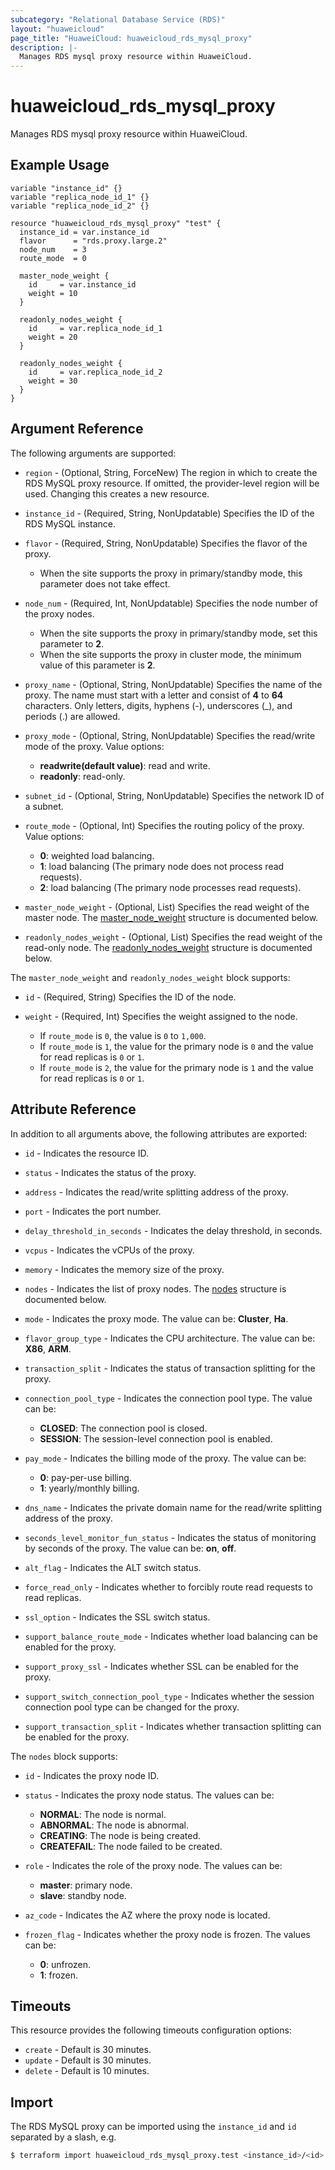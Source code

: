 ```yaml
---
subcategory: "Relational Database Service (RDS)"
layout: "huaweicloud"
page_title: "HuaweiCloud: huaweicloud_rds_mysql_proxy"
description: |-
  Manages RDS mysql proxy resource within HuaweiCloud.
---
```


# huaweicloud_rds_mysql_proxy

Manages RDS mysql proxy resource within HuaweiCloud.

## Example Usage

```hcl
variable "instance_id" {}
variable "replica_node_id_1" {}
variable "replica_node_id_2" {}

resource "huaweicloud_rds_mysql_proxy" "test" {
  instance_id = var.instance_id
  flavor      = "rds.proxy.large.2"
  node_num    = 3
  route_mode  = 0

  master_node_weight {
    id     = var.instance_id
    weight = 10
  }

  readonly_nodes_weight {
    id     = var.replica_node_id_1
    weight = 20
  }

  readonly_nodes_weight {
    id     = var.replica_node_id_2
    weight = 30
  }
}
```

## Argument Reference

The following arguments are supported:

* `region` - (Optional, String, ForceNew) The region in which to create the RDS MySQL proxy resource. If omitted,
  the provider-level region will be used. Changing this creates a new resource.

* `instance_id` - (Required, String, NonUpdatable) Specifies the ID of the RDS MySQL instance.

* `flavor` - (Required, String, NonUpdatable) Specifies the flavor of the proxy.
  + When the site supports the proxy in primary/standby mode, this parameter does not take effect.

* `node_num` - (Required, Int, NonUpdatable) Specifies the node number of the proxy nodes.
  + When the site supports the proxy in primary/standby mode, set this parameter to **2**.
  + When the site supports the proxy in cluster mode, the minimum value of this parameter is **2**.

* `proxy_name` - (Optional, String, NonUpdatable) Specifies the name of the proxy. The name must start with a letter and
  consist of **4** to **64** characters. Only letters, digits, hyphens (-), underscores (_), and periods (.) are allowed.

* `proxy_mode` - (Optional, String, NonUpdatable) Specifies the read/write mode of the proxy. Value options:
  + **readwrite(default value)**: read and write.
  + **readonly**: read-only.

* `subnet_id` - (Optional, String, NonUpdatable) Specifies the network ID of a subnet.

* `route_mode` - (Optional, Int) Specifies the routing policy of the proxy. Value options:
  + **0**: weighted load balancing.
  + **1**: load balancing (The primary node does not process read requests).
  + **2**: load balancing (The primary node processes read requests).

* `master_node_weight` - (Optional, List) Specifies the read weight of the master node.
  The [master_node_weight](#node_weight_struct) structure is documented below.

* `readonly_nodes_weight` - (Optional, List) Specifies the read weight of the read-only node.
  The [readonly_nodes_weight](#node_weight_struct) structure is documented below.

<a name="node_weight_struct"></a>
The `master_node_weight` and `readonly_nodes_weight` block supports:

* `id` - (Required, String) Specifies the ID of the node.

* `weight` - (Required, Int) Specifies the weight assigned to the node.
  + If `route_mode` is `0`, the value is `0` to `1,000`.
  + If `route_mode` is `1`, the value for the primary node is `0` and the value for read replicas is `0` or `1`.
  + If `route_mode` is `2`, the value for the primary node is `1` and the value for read replicas is `0` or `1`.

## Attribute Reference

In addition to all arguments above, the following attributes are exported:

* `id` - Indicates the resource ID.

* `status` - Indicates the status of the proxy.

* `address` - Indicates the read/write splitting address of the proxy.

* `port` - Indicates the port number.

* `delay_threshold_in_seconds` - Indicates the delay threshold, in seconds.

* `vcpus` - Indicates the vCPUs of the proxy.

* `memory` - Indicates the memory size of the proxy.

* `nodes` - Indicates the list of proxy nodes.
  The [nodes](#nodes_struct) structure is documented below.

* `mode` - Indicates the proxy mode. The value can be: **Cluster**, **Ha**.

* `flavor_group_type` - Indicates the CPU architecture. The value can be: **X86**, **ARM**.

* `transaction_split` - Indicates the status of transaction splitting for the proxy.

* `connection_pool_type` - Indicates the connection pool type. The value can be:
  + **CLOSED**: The connection pool is closed.
  + **SESSION**: The session-level connection pool is enabled.

* `pay_mode` - Indicates the billing mode of the proxy. The value can be:
  + **0**: pay-per-use billing.
  + **1**: yearly/monthly billing.

* `dns_name` - Indicates the private domain name for the read/write splitting address of the proxy.

* `seconds_level_monitor_fun_status` - Indicates the status of monitoring by seconds of the proxy. The value can be:
  **on**, **off**.

* `alt_flag` - Indicates the ALT switch status.

* `force_read_only` - Indicates whether to forcibly route read requests to read replicas.

* `ssl_option` - Indicates the SSL switch status.

* `support_balance_route_mode` - Indicates whether load balancing can be enabled for the proxy.

* `support_proxy_ssl` - Indicates whether SSL can be enabled for the proxy.

* `support_switch_connection_pool_type` - Indicates whether the session connection pool type can be changed for the proxy.

* `support_transaction_split` - Indicates whether transaction splitting can be enabled for the proxy.

<a name="nodes_struct"></a>
The `nodes` block supports:

* `id` - Indicates the proxy node ID.

* `status` - Indicates the proxy node status. The values can be:
  + **NORMAL**: The node is normal.
  + **ABNORMAL**: The node is abnormal.
  + **CREATING**: The node is being created.
  + **CREATEFAIL**: The node failed to be created.

* `role` - Indicates the role of the proxy node. The values can be:
  + **master**: primary node.
  + **slave**: standby node.

* `az_code` - Indicates the AZ where the proxy node is located.

* `frozen_flag` - Indicates whether the proxy node is frozen. The values can be:
  + **0**: unfrozen.
  + **1**: frozen.

## Timeouts

This resource provides the following timeouts configuration options:

* `create` - Default is 30 minutes.
* `update` - Default is 30 minutes.
* `delete` - Default is 10 minutes.

## Import

The RDS MySQL proxy can be imported using the `instance_id` and `id` separated by a slash, e.g.

```bash
$ terraform import huaweicloud_rds_mysql_proxy.test <instance_id>/<id>
```
